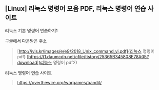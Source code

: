 ## [Linux] 리눅스 명령어 모음 PDF, 리눅스 명령어 연습 사이트

리눅스 기본 명령어 연습하기1 


구글에서 다운받은 주소
> [http://ivis.kr/images/e/e9/2018_Unix_command_vi.pdf](리눅스 명령어 pdf)
[https://t1.daumcdn.net/cfile/tistory/25365B345808E78A05?download](리눅스 명령어 pdf2)


리눅스 명령어 연습 사이트 

> https://overthewire.org/wargames/bandit/
